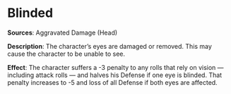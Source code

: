 # **Blinded**
**Sources**: Aggravated Damage (Head)

**Description**: The character’s eyes are damaged or
removed. This may cause the character to be unable to see.

**Effect**: The character suffers a -3 penalty to any rolls
that rely on vision — including attack rolls — and halves his
Defense if one eye is blinded. That penalty increases to -5
and loss of all Defense if both eyes are affected. 
